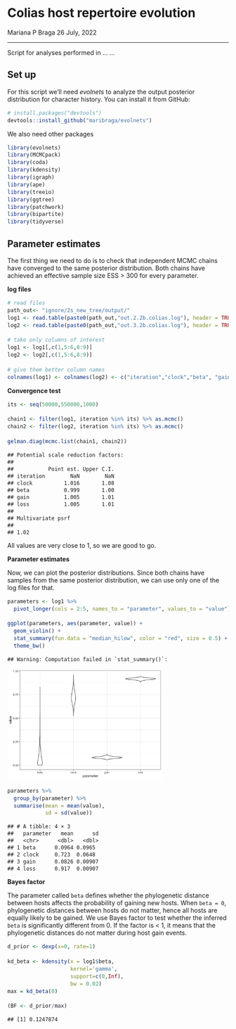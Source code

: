 Colias host repertoire evolution
================
Mariana P Braga
26 July, 2022

------------------------------------------------------------------------

Script for analyses performed in … *…*

## Set up

For this script we’ll need *evolnets* to analyze the output posterior
distribution for character history. You can install it from GitHub:

``` r
# install.packages("devtools")
devtools::install_github("maribraga/evolnets")
```

We also need other packages

``` r
library(evolnets)
library(MCMCpack)
library(coda)
library(kdensity)
library(igraph)
library(ape)
library(treeio)
library(ggtree)
library(patchwork)
library(bipartite)
library(tidyverse)
```

## Parameter estimates

The first thing we need to do is to check that independent MCMC chains
have converged to the same posterior distribution. Both chains have
achieved an effective sample size ESS \> 300 for every parameter.

**log files**

``` r
# read files
path_out<- "ignore/2s_new_tree/output/"
log1 <- read.table(paste0(path_out,"out.2.2b.colias.log"), header = TRUE)
log2 <- read.table(paste0(path_out,"out.3.2b.colias.log"), header = TRUE)

# take only columns of interest
log1 <- log1[,c(1,5:6,8:9)]
log2 <- log2[,c(1,5:6,8:9)]

# give them better column names
colnames(log1) <- colnames(log2) <- c("iteration","clock","beta", "gain", "loss")
```

**Convergence test**

``` r
its <- seq(50000,550000,1000)

chain1 <- filter(log1, iteration %in% its) %>% as.mcmc()
chain2 <- filter(log2, iteration %in% its) %>% as.mcmc()

gelman.diag(mcmc.list(chain1, chain2))
```

    ## Potential scale reduction factors:
    ## 
    ##           Point est. Upper C.I.
    ## iteration        NaN        NaN
    ## clock          1.016       1.08
    ## beta           0.999       1.00
    ## gain           1.005       1.01
    ## loss           1.005       1.01
    ## 
    ## Multivariate psrf
    ## 
    ## 1.02

All values are very close to 1, so we are good to go.

**Parameter estimates**

Now, we can plot the posterior distributions. Since both chains have
samples from the same posterior distribution, we can use only one of the
log files for that.

``` r
parameters <- log1 %>% 
  pivot_longer(cols = 2:5, names_to = "parameter", values_to = "value")

ggplot(parameters, aes(parameter, value)) +
  geom_violin() +
  stat_summary(fun.data = "median_hilow", color = "red", size = 0.5) +
  theme_bw()
```

    ## Warning: Computation failed in `stat_summary()`:

<img src="Host_rep_evolution_files/figure-gfm/densities-1.png" width="70%" />

``` r
parameters %>% 
  group_by(parameter) %>% 
  summarise(mean = mean(value),
            sd = sd(value))
```

    ## # A tibble: 4 × 3
    ##   parameter   mean      sd
    ##   <chr>      <dbl>   <dbl>
    ## 1 beta      0.0964 0.0965 
    ## 2 clock     0.723  0.0648 
    ## 3 gain      0.0826 0.00907
    ## 4 loss      0.917  0.00907

**Bayes factor**

The parameter called `beta` defines whether the phylogenetic distance
between hosts affects the probability of gaining new hosts. When
`beta = 0`, phylogenetic distances between hosts do not matter, hence
all hosts are equally likely to be gained. We use Bayes factor to test
whether the inferred `beta` is significantly different from 0. If the
factor is \< 1, it means that the phylogenetic distances do not matter
during host gain events.

``` r
d_prior <- dexp(x=0, rate=1)

kd_beta <- kdensity(x = log1$beta, 
                    kernel='gamma', 
                    support=c(0,Inf), 
                    bw = 0.02)
max = kd_beta(0)

(BF <- d_prior/max)
```

    ## [1] 0.1247874
